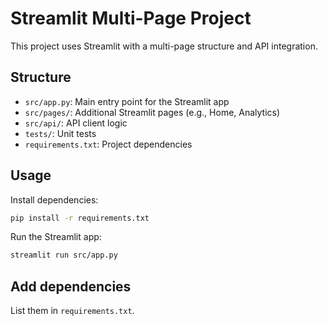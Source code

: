 
# Streamlit Multi-Page Project

This project uses Streamlit with a multi-page structure and API integration.

## Structure

- `src/app.py`: Main entry point for the Streamlit app
- `src/pages/`: Additional Streamlit pages (e.g., Home, Analytics)
- `src/api/`: API client logic
- `tests/`: Unit tests
- `requirements.txt`: Project dependencies

## Usage

Install dependencies:
```bash
pip install -r requirements.txt
```

Run the Streamlit app:
```bash
streamlit run src/app.py
```

## Add dependencies
List them in `requirements.txt`.
